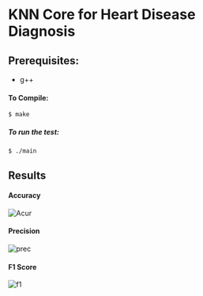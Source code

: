 # KNN Core for Heart Disease Diagnosis

## Prerequisites:
* g++

#### To Compile:
```console
$ make
```

##### To run the test:
```console
$ ./main
```

## Results
#### Accuracy
![Acur](https://i.imgur.com/HV9P6Ka.png)
#### Precision
![prec](https://i.imgur.com/x9ONao7.png)
#### F1 Score
![f1](https://i.imgur.com/6AwCGgV.png)
